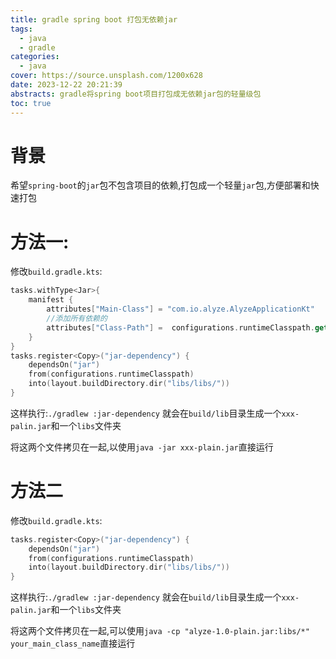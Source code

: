 ```yaml
---
title: gradle spring boot 打包无依赖jar
tags:
  - java
  - gradle
categories:
  - java
cover: https://source.unsplash.com/1200x628
date: 2023-12-22 20:21:39
abstracts: gradle将spring boot项目打包成无依赖jar包的轻量级包
toc: true
---
```



# 背景

希望`spring-boot`的`jar`包不包含项目的依赖,打包成一个轻量`jar`包,方便部署和快速打包


# 方法一:

修改`build.gradle.kts`:

```kotlin
tasks.withType<Jar>{
    manifest {
        attributes["Main-Class"] = "com.io.alyze.AlyzeApplicationKt"
        //添加所有依赖的
        attributes["Class-Path"] =  configurations.runtimeClasspath.get().files.joinToString(" ") { "./libs/${it.name}" }
    }
}
tasks.register<Copy>("jar-dependency") {
    dependsOn("jar")
    from(configurations.runtimeClasspath)
    into(layout.buildDirectory.dir("libs/libs/"))
}
```

<!--more-->

这样执行:`./gradlew :jar-dependency` 就会在`build/lib`目录生成一个`xxx-palin.jar`和一个`libs`文件夹

将这两个文件拷贝在一起,以使用`java -jar xxx-plain.jar`直接运行


# 方法二


修改`build.gradle.kts`:

```kotlin
tasks.register<Copy>("jar-dependency") {
    dependsOn("jar")
    from(configurations.runtimeClasspath)
    into(layout.buildDirectory.dir("libs/libs/"))
}
```


这样执行:`./gradlew :jar-dependency` 就会在`build/lib`目录生成一个`xxx-palin.jar`和一个`libs`文件夹

将这两个文件拷贝在一起,可以使用`java -cp "alyze-1.0-plain.jar:libs/*" your_main_class_name`直接运行
